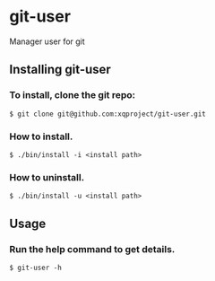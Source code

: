 # git-user
Manager user for git

## Installing git-user

### To install, clone the git repo:

```
$ git clone git@github.com:xqproject/git-user.git
```

### How to install.

```
$ ./bin/install -i <install path>
```

### How to uninstall.

```
$ ./bin/install -u <install path>
```

## Usage

### Run the help command to get details.
```
$ git-user -h
```
